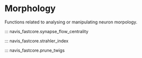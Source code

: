 # Morphology

Functions related to analysing or manipulating neuron morpology.


::: navis_fastcore.synapse_flow_centrality

::: navis_fastcore.strahler_index

::: navis_fastcore.prune_twigs
